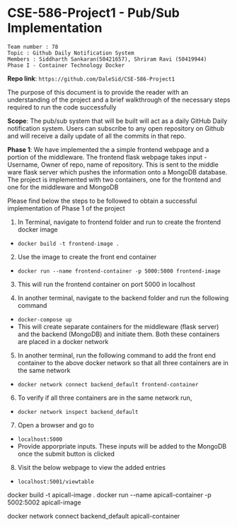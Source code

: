 # CSE-586-Project1 - Pub/Sub Implementation

```
Team number : 78
Topic : Github Daily Notification System
Members : Siddharth Sankaran(50421657), Shriram Ravi (50419944)
Phase I - Container Technology Docker
```

**Repo link**:
`https://github.com/DaleSid/CSE-586-Project1`

The purpose of this document is to provide the reader with an understanding of the project and a brief walkthrough of the necessary steps required to run the code successfully

**Scope**: The pub/sub system that will be built will act as a daily GitHub Daily notification system. Users can subscribe to any open repository on Github and will receive a daily update of all the commits in that repo.

**Phase 1**: We have implemented the a simple frontend webpage and a portion of the middleware. The frontend  flask webpage takes input - Username, Owner of repo, name of repository. This is sent to the middle ware flask server which pushes the information onto a MongoDB database. The project is implemented with two containers, one for the frontend and one for the middleware and MongoDB

Please find below the steps to be followed to obtain a successful implementation of Phase 1 of the project

1) In Terminal, navigate to frontend folder and run to create the frontend docker image
- `docker build -t frontend-image .` 
  
2) Use the image to create the front end container
- `docker run --name frontend-container -p 5000:5000 frontend-image`
  
3) This will run the frontend container on port 5000 in localhost

4) In another terminal, navigate to the backend folder and run the following command
- `docker-compose up`
- This will create separate containers for the middleware (flask server) and the backend (MongoDB) and initiate them. Both these containers are placed in a docker network
  
5) In another terminal, run the following command to add the front end container to the above docker network so that all three containers are in the same network
- `docker network connect backend_default frontend-container`
  
6) To verify if all three containers are in the same network run,
- `docker network inspect backend_default`
  
7) Open a browser and go to 
- `localhost:5000`
- Provide apporpriate inputs. These inputs will be added to the MongoDB once the submit button is clicked
  
8) Visit the below webpage to view the added entries
- `localhost:5001/viewtable`

docker build -t apicall-image .
docker run --name apicall-container -p 5002:5002 apicall-image

docker network connect backend_default apicall-container